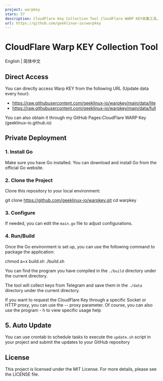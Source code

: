 ```yaml
---
project: warpkey
stars: 57
description: CloudFlare Key Collection Tool CloudFlare WARP KEY收集工具，WARP KEY收集工具，每小时自动更新https://www.wanghaoyu.com.cn/archives/cloudflare-warp-key.html
url: https://github.com/geeklinux-io/warpkey
---
```


CloudFlare Warp KEY Collection Tool
===================================

English | 简体中文

Direct Access
-------------

You can directly access Warp KEY from the following URL (Update data every hour):

-   https://raw.githubusercontent.com/geeklinux-io/warpkey/main/data/lite
-   https://raw.githubusercontent.com/geeklinux-io/warpkey/main/data/full

You can also obtain it through my GitHub Pages:CloudFlare WARP Key (geeklinux-io.github.io)

Private Deployment
------------------

### 1\. Install Go

Make sure you have Go installed. You can download and install Go from the official Go website.

### 2\. Clone the Project

Clone this repository to your local environment:

git clone https://github.com/geeklinux-io/warpkey.git
cd warpkey

### 3\. Configure

If needed, you can edit the `main.go` file to adjust configurations.

### 4\. Run/Build

Once the Go environment is set up, you can use the following command to package the application:

chmod a+x build.sh
./build.sh

You can find the program you have compiled in the `./build` directory under the current directory.

The tool will collect keys from Telegram and save them in the `./data` directory under the current directory.

If you want to request the CloudFlare Key through a specific Socket or HTTP proxy, you can use the -- proxy parameter. Of course, you can also use the program - h to view specific usage help

5\. Auto Update
---------------

You can use crontab to schedule tasks to execute the `update.sh` script in your project and submit the updates to your GitHub repository

License
-------

This project is licensed under the MIT License. For more details, please see the LICENSE file.
